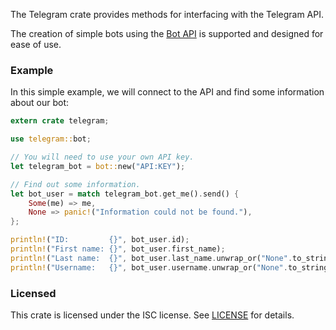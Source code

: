 The Telegram crate provides methods for interfacing with the Telegram API.

The creation of simple bots using the [Bot API] is supported and designed for
ease of use.

### Example ###

In this simple example, we will connect to the API and find some information
about our bot:

```rust
extern crate telegram;

use telegram::bot;

// You will need to use your own API key.
let telegram_bot = bot::new("API:KEY");

// Find out some information.
let bot_user = match telegram_bot.get_me().send() {
    Some(me) => me,
    None => panic!("Information could not be found."),
};

println!("ID:         {}", bot_user.id);
println!("First name: {}", bot_user.first_name);
println!("Last name:  {}", bot_user.last_name.unwrap_or("None".to_string()));
println!("Username:   {}", bot_user.username.unwrap_or("None".to_string()));
```

### Licensed ###

This crate is licensed under the ISC license. See [LICENSE] for details.

[Bot API]: https://core.telegram.org/bots/api "Telegram Bot API"
[LICENSE]: /LICENSE

